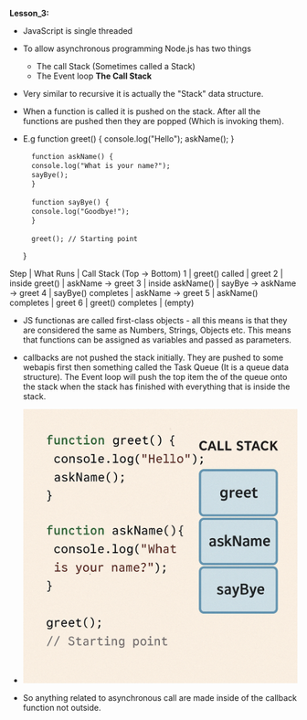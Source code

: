 **Lesson_3:**

- JavaScript is single threaded
- To allow asynchronous programming Node.js has two things
  - The call Stack (Sometimes called a Stack)
  - The Event loop
    **The Call Stack**
- Very similar to recursive it is actually the "Stack" data structure.
- When a function is called it is pushed on the stack. After all the functions are pushed then they are popped (Which is invoking them).
- E.g
  function greet() {
  console.log("Hello");
  askName();
  }

        function askName() {
        console.log("What is your name?");
        sayBye();
        }

        function sayBye() {
        console.log("Goodbye!");
        }

        greet(); // Starting point

  }

Step | What Runs | Call Stack (Top → Bottom)
1 | greet() called | greet
2 | inside greet() | askName → greet
3 | inside askName() | sayBye → askName → greet
4 | sayBye() completes | askName → greet
5 | askName() completes | greet
6 | greet() completes | (empty)

- JS functionas are called first-class objects - all this means is that they are considered the same as Numbers, Strings, Objects etc. This means that functions can be assigned as variables and passed as parameters.

- callbacks are not pushed the stack initially. They are pushed to some webapis first then something called the Task Queue (It is a queue data structure). The Event loop will push the top item the of the queue onto the stack when the stack has finished with everything that is inside the stack.

- ![alt text][def]

[def]: image.png

- So anything related to asynchronous call are made inside of the callback function not outside.
